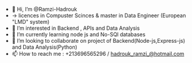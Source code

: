 - 👋 Hi, I’m @Ramzi-Hadrouk 
- -> licences in Compuster Scinces & master in Data Engineer  (European "LMD" system)
- 👀 I’m interested in Backend , APIs and Data Analysis
- 🌱 I’m currently learning node js and No-SQl databases
- 💞️ I’m looking to collaborate on project of Backend(Node-js,Express-js) and Data Analysis(Python)
- 📫 How to reach me : +213696565296 / hadrouk_ramzi_@hotmail.com

